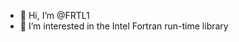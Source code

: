 - 👋 Hi, I’m @FRTL1
- 👀 I’m interested in the Intel Fortran run-time library

<!---
FRTL1/FRTL1 is a ✨ special ✨ repository because its `README.md` (this file) appears on your GitHub profile.
You can click the Preview link to take a look at your changes.
--->
